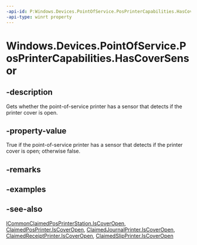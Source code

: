 ```yaml
---
-api-id: P:Windows.Devices.PointOfService.PosPrinterCapabilities.HasCoverSensor
-api-type: winrt property
---
```


<!-- Property syntax
public bool HasCoverSensor { get; }
-->

# Windows.Devices.PointOfService.PosPrinterCapabilities.HasCoverSensor

## -description
Gets whether the point-of-service printer has a sensor that detects if the printer cover is open.

## -property-value
True if the point-of-service printer has a sensor that detects if the printer cover is open; otherwise false.

## -remarks

## -examples

## -see-also
[ICommonClaimedPosPrinterStation.IsCoverOpen](icommonclaimedposprinterstation_iscoveropen.md), [ClaimedPosPrinter.IsCoverOpen](claimedposprinter_iscoveropen.md), [ClaimedJournalPrinter.IsCoverOpen](claimedjournalprinter_iscoveropen.md), [ClaimedReceiptPrinter.IsCoverOpen](claimedreceiptprinter_iscoveropen.md), [ClaimedSlipPrinter.IsCoverOpen](claimedslipprinter_iscoveropen.md)